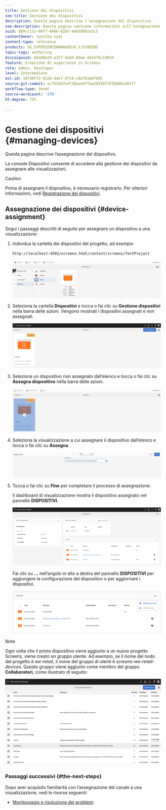```yaml
---
title: Gestione dei dispositivi
seo-title: Gestione dei dispositivi
description: Questa pagina descrive l’assegnazione del dispositivo.
seo-description: Questa pagina contiene informazioni sull’assegnazione dei dispositivi. La console Dispositivi consente di accedere alla gestione dei dispositivi da assegnare alle visualizzazioni.
uuid: 889cc11c-60f7-4966-82b5-9ebdd082a3c5
contentOwner: Jyotika syal
content-type: reference
products: SG_EXPERIENCEMANAGER/6.5/SCREENS
topic-tags: authoring
discoiquuid: 8dc08e29-a377-4e84-84ee-442470c19019
feature: Creazione di esperienze in Screens
role: Admin, Developer
level: Intermediate
exl-id: 10749ff2-9128-44e7-9f10-c8e783a6f695
source-git-commit: acf925b7e4f3bba44ffee26919f7078dd9c491ff
workflow-type: tm+mt
source-wordcount: '270'
ht-degree: 72%

---
```


# Gestione dei dispositivi {#managing-devices}

Questa pagina descrive l’assegnazione del dispositivo.

La console Dispositivi consente di accedere alla gestione dei dispositivi da assegnare alle visualizzazioni.

>[!CAUTION]
>
>Prima di assegnare il dispositivo, è necessario registrarlo. Per ulteriori informazioni, vedi [Registrazione dei dispositivi](device-registration.md).

## Assegnazione dei dispositivi {#device-assignment}

Segui i passaggi descritti di seguito per assegnare un dispositivo a una visualizzazione:

1. Individua la cartella dei dispositivi del progetto, ad esempio

   `http://localhost:4502/screens.html/content/screens/TestProject`

   ![chlimage_1-32](assets/chlimage_1-32.png)

1. Seleziona la cartella **Dispositivi** e tocca o fai clic su **Gestione dispositivi** nella barra delle azioni. Vengono mostrati i dispositivi assegnati e non assegnati.

   ![chlimage_1-33](assets/chlimage_1-33.png)

1. Seleziona un dispositivo non assegnato dall’elenco e tocca o fai clic su **Assegna dispositivo** nella barra delle azioni.

   ![chlimage_1-34](assets/chlimage_1-34.png)

1. Seleziona la visualizzazione a cui assegnare il dispositivo dall’elenco e tocca o fai clic su **Assegna**.

   ![chlimage_1-35](assets/chlimage_1-35.png)

1. Tocca o fai clic su **Fine** per completare il processo di assegnazione.


   Il dashboard di visualizzazione mostra il dispositivo assegnato nel pannello **DISPOSITIVI**.

   ![chlimage_1-37](assets/chlimage_1-37.png)

   Fai clic su **...** nell’angolo in alto a destra del pannello **DISPOSITIVI** per aggiungere la configurazione del dispositivo o per aggiornare i dispositivi.

   ![chlimage_1-38](assets/chlimage_1-38.png)

>[!NOTE]
>
>Ogni volta che il primo dispositivo viene aggiunto a un nuovo progetto Screens, viene creato un gruppo utente.
>Ad esempio, se il nome del nodo del progetto è *we-retail*, il nome del gruppo di utenti è *screens-we-retail-devices*.
>Questo gruppo viene aggiunto come membro del gruppo **Collaboratori**, come illustrato di seguito:

![chlimage_1-39](assets/chlimage_1-39.png)

### Passaggi successivi {#the-next-steps}

Dopo aver acquisito familiarità con l’assegnazione del canale a una visualizzazione, vedi le risorse seguenti:

* [Monitoraggio e risoluzione dei problemi](monitoring-screens.md)
